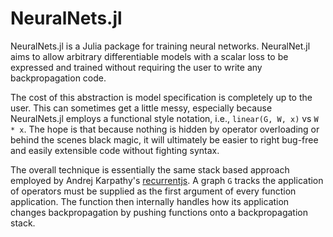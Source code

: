 # NeuralNets.jl

NeuralNets.jl is a Julia package for training neural networks. NeuralNet.jl aims to allow arbitrary differentiable models with a scalar loss to be expressed and trained without requiring the user to write any backpropagation code. 

The cost of this abstraction is model specification is completely up to the user. This can sometimes get a little messy, especially because NeuralNets.jl employs a functional style notation, i.e., `linear(G, W, x)` vs `W * x`. The hope is that because nothing is hidden by operator overloading or behind the scenes black magic, it will ultimately be easier to right bug-free and easily extensible code without fighting syntax.

The overall technique is essentially the same stack based approach employed by Andrej Karpathy's [recurrentjs](https://github.com/karpathy/recurrentjs). A graph `G` tracks the application of operators must be supplied as the first argument of every function application. The function then internally handles how its application changes backpropagation by pushing functions onto a backpropagation stack.


